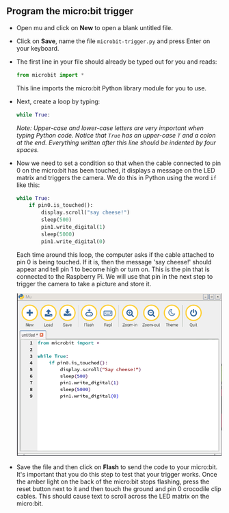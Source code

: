 ## Program the micro:bit trigger

- Open mu and click on **New** to open a blank untitled file. 
- Click on **Save**, name the file `microbit-trigger.py` and press Enter on your keyboard.
- The first line in your file should already be typed out for you and reads:
	
	```python
	from microbit import *
	```
   This line imports the micro:bit Python library module for you to use. 
   
- Next, create a loop by typing:

	```python
	while True:
	```
	
	*Note: Upper-case and lower-case letters are very important when typing Python code. Notice that `True` has an upper-case `T` and a colon at the end. Everything written after this line should be indented by four spaces.* 	   

- Now we need to set a condition so that when the cable connected to pin 0 on the micro:bit has been touched, it displays a message on the LED matrix and triggers the camera. We do this in Python using the word `if` like this:

	```python
	while True:
	    if pin0.is_touched():
	        display.scroll("say cheese!")
	        sleep(500)
	        pin1.write_digital(1)
        	sleep(5000)
        	pin1.write_digital(0)
	```
	Each time around this loop, the computer asks if the cable attached to pin 0 is being touched. If it is, then the message 'say cheese!' should appear and tell pin 1 to become high or turn on. This is the pin that is connected to the Raspberry Pi. We will use that pin in the next step to trigger the camera to take a picture and store it. 

	![](images/mu-code.png)
	
- Save the file and then click on **Flash** to send the code to your micro:bit. It's important that you do this step to test that your trigger works. Once the amber light on the back of the micro:bit stops flashing, press the reset button next to it and then touch the ground and pin 0 crocodile clip cables. This should cause text to scroll across the LED matrix on the micro:bit. 
	
